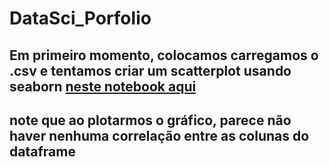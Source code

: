 # DataSci_Porfolio

## Em primeiro momento, colocamos carregamos o .csv e tentamos criar um scatterplot usando seaborn [neste notebook aqui](https://github.com/PauloHenriqueMelo/DataSci_Porfolio/blob/main/data.ipynb)
## note que ao plotarmos o gráfico, parece não haver nenhuma correlação entre as colunas do dataframe
